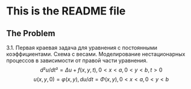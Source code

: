 # This is the README file

## The Problem
3.1. Первая краевая  задача для уравнения с постоянными коэффициентами. Схема с весами.  Моделирование нестационарных процессов в зависимости от правой части  уравнения.
$$d²u / dt² = Δu + f(x, y, t), 0 < x < a, 0 < y < b, t > 0$$
$$u(x, y, 0) = φ(x, y), du/dt = Φ(x, y), 0 < x < a, 0 < y < b$$
